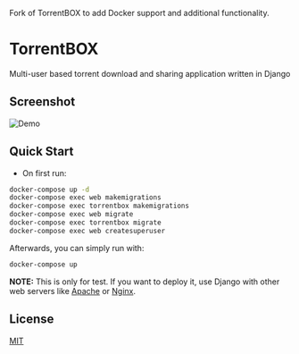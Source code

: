 Fork of TorrentBOX to add Docker support and additional functionality.

# TorrentBOX
Multi-user based torrent download and sharing application written in Django  

## Screenshot
![Demo](https://cloud.githubusercontent.com/assets/8179234/17862249/670f204e-68cf-11e6-81e8-feb0214786dc.png)

## Quick Start
* On first run:

```bash
docker-compose up -d
docker-compose exec web makemigrations
docker-compose exec torrentbox makemigrations
docker-compose exec web migrate
docker-compose exec torrentbox migrate
docker-compose exec web createsuperuser
```

Afterwards, you can simply run with:

```bash
docker-compose up
```

**NOTE:** This is only for test. If you want to deploy it, use Django with other web servers like [Apache](http://www.apache.org/) or [Nginx](http://nginx.org/).

## License
[MIT](LICENSE.md)
